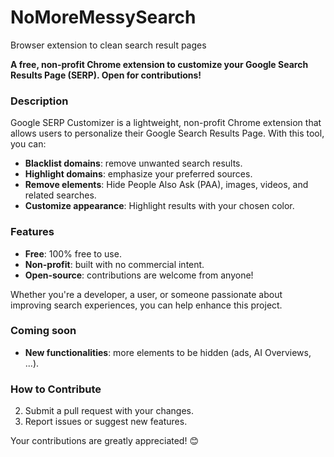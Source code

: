 # NoMoreMessySearch
Browser extension to clean search result pages

**A free, non-profit Chrome extension to customize your Google Search Results Page (SERP). Open for contributions!**

### **Description**  
Google SERP Customizer is a lightweight, non-profit Chrome extension that allows users to personalize their Google Search Results Page. With this tool, you can:  
- **Blacklist domains**: remove unwanted search results.  
- **Highlight domains**: emphasize your preferred sources.  
- **Remove elements**: Hide People Also Ask (PAA), images, videos, and related searches.  
- **Customize appearance**: Highlight results with your chosen color.  

### **Features**  
- **Free**: 100% free to use.  
- **Non-profit**: built with no commercial intent.  
- **Open-source**: contributions are welcome from anyone!  

Whether you're a developer, a user, or someone passionate about improving search experiences, you can help enhance this project.

### **Coming soon**
- **New functionalities**: more elements to be hidden (ads, AI Overviews, ...).  

### **How to Contribute**  
2. Submit a pull request with your changes.  
3. Report issues or suggest new features.  

Your contributions are greatly appreciated! 😊  
